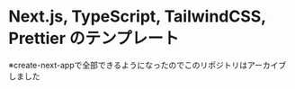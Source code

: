 # Next.js, TypeScript, TailwindCSS, Prettier のテンプレート

※create-next-appで全部できるようになったのでこのリポジトリはアーカイブしました
